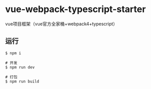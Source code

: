 # vue-webpack-typescript-starter
vue项目框架（vue官方全家桶+webpack4+typescript）
## 运行

    $ npm i
    
    # 开发
    $ npm run dev 
    
    # 打包
    $ npm run build
